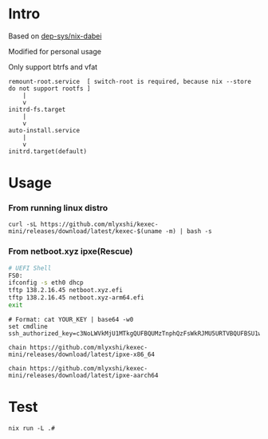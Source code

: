 # Intro
Based on [dep-sys/nix-dabei](https://github.com/dep-sys/nix-dabei/)

Modified for personal usage

Only support btrfs and vfat
```
remount-root.service  [ switch-root is required, because nix --store do not support rootfs ]
    |
    v
initrd-fs.target
    |
    v
auto-install.service
    |
    v
initrd.target(default)

```
# Usage
### From running linux distro
```
curl -sL https://github.com/mlyxshi/kexec-mini/releases/download/latest/kexec-$(uname -m) | bash -s
```
### From netboot.xyz ipxe(Rescue)

```sh
# UEFI Shell
FS0:
ifconfig -s eth0 dhcp
tftp 138.2.16.45 netboot.xyz.efi
tftp 138.2.16.45 netboot.xyz-arm64.efi
exit
```
```
# Format: cat YOUR_KEY | base64 -w0
set cmdline ssh_authorized_key=c3NoLWVkMjU1MTkgQUFBQUMzTnphQzFsWkRJMU5URTVBQUFBSU1wYVkzTHlDVzRISHFicDRTQTR0bkErMUJrZ3dydHJvMnMvREVzQmNQRGUKCg==
``` 
```
chain https://github.com/mlyxshi/kexec-mini/releases/download/latest/ipxe-x86_64 
```
```
chain https://github.com/mlyxshi/kexec-mini/releases/download/latest/ipxe-aarch64 
```
# Test
```
nix run -L .#
```